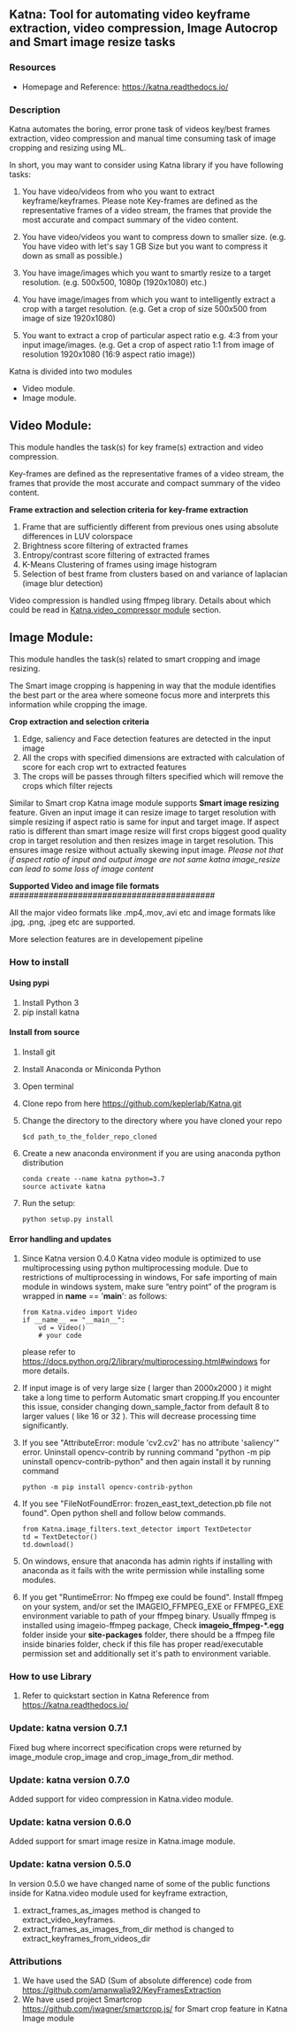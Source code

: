 
## **Katna**: Tool for automating video keyframe extraction, video compression, Image Autocrop and Smart image resize tasks

### Resources 
* Homepage and Reference: <https://katna.readthedocs.io/>

### Description

Katna automates the boring, error prone task of videos key/best frames extraction,
video compression and manual time consuming task of image cropping and resizing using ML.

In short, you may want to consider using Katna library if you have following tasks:

1. You have video/videos from who you want to extract keyframe/keyframes. 
   Please note Key-frames are defined as the representative frames of a video stream,
   the frames that provide the most accurate and compact summary of the video content.
 
2. You have video/videos you want to compress down to smaller size. (e.g. You have video with let's say 1 GB Size but you want to compress it down as small as possible.)

3. You have image/images which you want to smartly resize to a target resolution.
   (e.g. 500x500, 1080p (1920x1080) etc.)

4. You have image/images from which you want to intelligently extract a crop with a target resolution.
   (e.g. Get a crop of size 500x500 from image of size 1920x1080)

5. You want to extract a crop of particular aspect ratio e.g. 4:3 from your input image/images.
   (e.g. Get a crop of aspect ratio 1:1 from image of resolution 1920x1080 (16:9 aspect ratio image))

Katna is divided into two modules
* Video module.
* Image module.

Video Module:
-------------
This module handles the task(s) for key frame(s) extraction and video compression.

Key-frames are defined as the representative frames of a video stream, the frames that provide the most accurate and compact summary of the video content.

**Frame extraction and selection criteria for key-frame extraction**

1. Frame that are sufficiently different from previous ones using absolute differences in LUV colorspace
2. Brightness score filtering of extracted frames
3. Entropy/contrast score filtering of extracted frames
4. K-Means Clustering of frames using image histogram
5. Selection of best frame from clusters based on and variance of laplacian (image blur detection)

Video compression is handled using ffmpeg library. Details about which could be read in [Katna.video_compressor module](https://katna.readthedocs.io/en/latest/understanding_katna.html#katna-video-compressor) section.

Image Module:
-------------
This module handles the task(s) related to smart cropping and image resizing.

The Smart image cropping is happening in way that the module identifies the best part or the area where someone focus more
and interprets this information while cropping the image.

**Crop extraction and selection criteria**

1. Edge, saliency and Face detection features are detected in the input image
2. All the crops with specified dimensions are extracted with calculation of score for each crop wrt to extracted features
3. The crops will be passes through filters specified which will remove the crops which filter rejects

Similar to Smart crop Katna image module supports **Smart image resizing** feature. Given an input image it can resize image to target resolution with simple resizing if aspect ratio is same for input and target image. If aspect ratio is different than smart image resize will first crops biggest good quality crop in target resolution and then resizes image in target resolution. This ensures image resize without actually skewing input image. *Please not that if aspect ratio of input and output image are not same katna image_resize can lead to some loss of image content*

**Supported Video and image file formats**
##########################################

All the major video formats like .mp4,.mov,.avi etc and image formats like .jpg, .png, .jpeg etc are supported. 

More selection features are in developement pipeline

###  How to install

#### Using pypi
1) Install Python 3 
2) pip install katna

#### Install from source

1) Install git
2) Install Anaconda or Miniconda Python
3) Open terminal 
4) Clone repo from here https://github.com/keplerlab/Katna.git 
5) Change the directory to the directory where you have cloned your repo 
    ```
    $cd path_to_the_folder_repo_cloned
    ```
6) Create a new anaconda environment if you are using anaconda python distribution
    ```
    conda create --name katna python=3.7
    source activate katna
    ```

7) Run the setup:
    ``` 
    python setup.py install 
    ```    

#### Error handling and updates 
1) Since Katna version 0.4.0 Katna video module is optimized to use multiprocessing using python multiprocessing module. Due to restrictions of multiprocessing in windows, For safe importing of main module in windows system, make sure “entry point” of the program is wrapped in  __name__ == '__main__': as follows:
    ```
    from Katna.video import Video
    if __name__ == "__main__":
        vd = Video()
        # your code
    ```
    please refer to https://docs.python.org/2/library/multiprocessing.html#windows for more details.  

2) If input image is of very large size ( larger than 2000x2000 ) it might take a
long time to perform Automatic smart cropping.If you encounter this issue, consider changing down_sample_factor
from default 8 to larger values ( like 16 or 32 ). This will decrease processing time 
significantly. 

3) If you see "AttributeError: module 'cv2.cv2' has no attribute 'saliency'" error. Uninstall opencv-contrib
by running command "python -m pip uninstall opencv-contrib-python" and then again install it by running command 
    ```
    python -m pip install opencv-contrib-python
    ```

4) If you see "FileNotFoundError: frozen_east_text_detection.pb file not found". Open python shell and follow below commands.
    ```
    from Katna.image_filters.text_detector import TextDetector
    td = TextDetector()
    td.download()
    ```

5) On windows, ensure that anaconda has admin rights if installing with anaconda as it fails with 
the write permission while installing some modules.

6) If you get "RuntimeError: No ffmpeg exe could be found". Install ffmpeg on your system, and/or set the IMAGEIO_FFMPEG_EXE or FFMPEG_EXE environment variable to path of your ffmpeg binary.
Usually ffmpeg is installed using imageio-ffmpeg package, Check **imageio_ffmpeg-*.egg** folder inside your
**site-packages** folder, there should be a ffmpeg file inside binaries folder, check if this file has proper read/executable permission set and additionally set it's path to environment variable.

### How to use Library

1) Refer to quickstart section in Katna Reference 
   from https://katna.readthedocs.io/

### Update: katna version 0.7.1
Fixed bug where incorrect specification crops were returned by image_module crop_image and crop_image_from_dir method. 
### Update: katna version 0.7.0
Added support for video compression in Katna.video module.
### Update: katna version 0.6.0
Added support for smart image resize in Katna.image module.
### Update: katna version 0.5.0
In version 0.5.0 we have changed name of some of the public functions inside
for Katna.video module used for keyframe extraction,
1) extract_frames_as_images method is changed to extract_video_keyframes.
2) extract_frames_as_images_from_dir method is changed to extract_keyframes_from_videos_dir
### Attributions
1) We have used the SAD (Sum of absolute difference) code from https://github.com/amanwalia92/KeyFramesExtraction  
2) We have used project Smartcrop https://github.com/jwagner/smartcrop.js/ for Smart crop feature in Katna Image module
